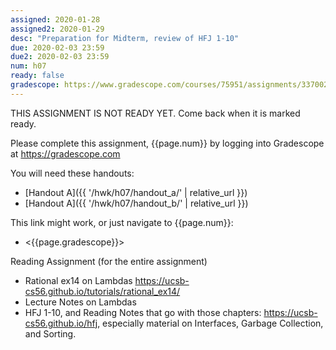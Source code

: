 ```yaml
---
assigned: 2020-01-28
assigned2: 2020-01-29 
desc: "Preparation for Midterm, review of HFJ 1-10"
due: 2020-02-03 23:59
due2: 2020-02-03 23:59
num: h07
ready: false
gradescope: https://www.gradescope.com/courses/75951/assignments/337002
---
```


THIS ASSIGNMENT IS NOT READY YET.   Come back when it is marked ready.

Please complete this assignment, {{page.num}} by logging into Gradescope at <https://gradescope.com>

You will need these handouts:

* [Handout A]({{ '/hwk/h07/handout_a/' | relative_url }})
* [Handout A]({{ '/hwk/h07/handout_b/' | relative_url }})


This link might work, or just navigate to {{page.num}}:

* <{{page.gradescope}}>

Reading Assignment (for the entire assignment)

* Rational ex14 on Lambdas <https://ucsb-cs56.github.io/tutorials/rational_ex14/>
* Lecture Notes on Lambdas
* HFJ 1-10, and Reading Notes that go with those chapters: <https://ucsb-cs56.github.io/hfj>, especially material on Interfaces, Garbage Collection, and Sorting.




